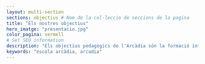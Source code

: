 ```yaml
---
layout: multi-section
sections: objectius # Nom de la col·leccio de seccions de la pagina
title: "Els nostres objectius"
hero_imatge: "presentacio.jpg"
color_pagina: vermell
# Set SEO information
description: "Els objectius pedagògics de l'Arcàdia són la formació integral de les persones."
keywords: "escola arcàdia, arcadia"
---
```

